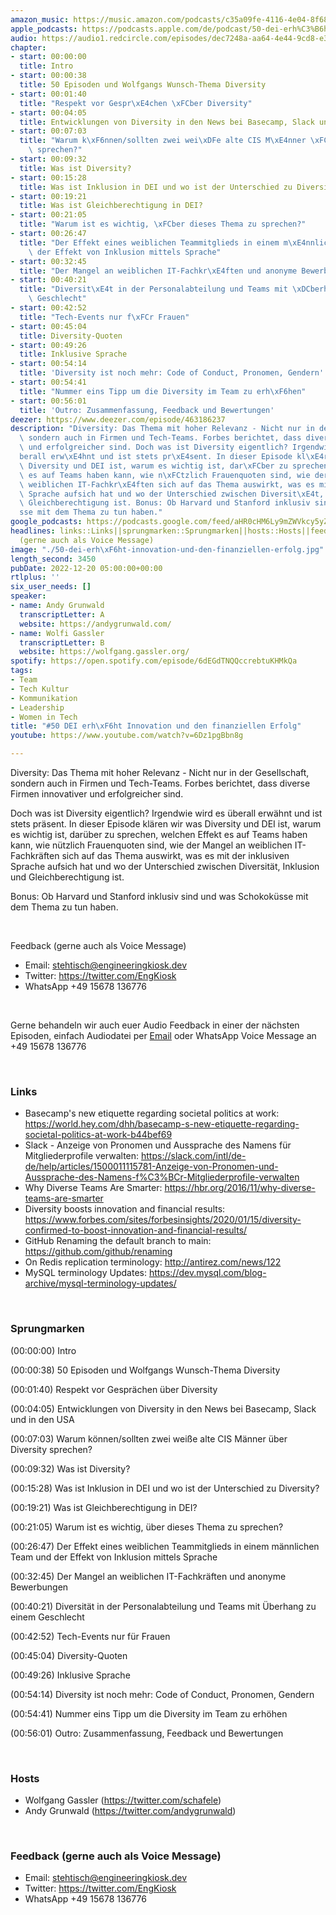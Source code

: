 ```yaml
---
amazon_music: https://music.amazon.com/podcasts/c35a09fe-4116-4e04-8f68-77d61b112e46/episodes/c9901f96-855e-4694-83a1-42454d2e94d7/engineering-kiosk-50-dei-erh%C3%B6ht-innovation-und-den-finanziellen-erfolg
apple_podcasts: https://podcasts.apple.com/de/podcast/50-dei-erh%C3%B6ht-innovation-und-den-finanziellen-erfolg/id1603082924?i=1000590704508
audio: https://audio1.redcircle.com/episodes/dec7248a-aa64-4e44-9cd8-e3ff49fd1abc/stream.mp3
chapter:
- start: 00:00:00
  title: Intro
- start: 00:00:38
  title: 50 Episoden und Wolfgangs Wunsch-Thema Diversity
- start: 00:01:40
  title: "Respekt vor Gespr\xE4chen \xFCber Diversity"
- start: 00:04:05
  title: Entwicklungen von Diversity in den News bei Basecamp, Slack und in den USA
- start: 00:07:03
  title: "Warum k\xF6nnen/sollten zwei wei\xDFe alte CIS M\xE4nner \xFCber Diversity\
    \ sprechen?"
- start: 00:09:32
  title: Was ist Diversity?
- start: 00:15:28
  title: Was ist Inklusion in DEI und wo ist der Unterschied zu Diversity?
- start: 00:19:21
  title: Was ist Gleichberechtigung in DEI?
- start: 00:21:05
  title: "Warum ist es wichtig, \xFCber dieses Thema zu sprechen?"
- start: 00:26:47
  title: "Der Effekt eines weiblichen Teammitglieds in einem m\xE4nnlichen Team und\
    \ der Effekt von Inklusion mittels Sprache"
- start: 00:32:45
  title: "Der Mangel an weiblichen IT-Fachkr\xE4ften und anonyme Bewerbungen"
- start: 00:40:21
  title: "Diversit\xE4t in der Personalabteilung und Teams mit \xDCberhang zu einem\
    \ Geschlecht"
- start: 00:42:52
  title: "Tech-Events nur f\xFCr Frauen"
- start: 00:45:04
  title: Diversity-Quoten
- start: 00:49:26
  title: Inklusive Sprache
- start: 00:54:14
  title: 'Diversity ist noch mehr: Code of Conduct, Pronomen, Gendern'
- start: 00:54:41
  title: "Nummer eins Tipp um die Diversity im Team zu erh\xF6hen"
- start: 00:56:01
  title: 'Outro: Zusammenfassung, Feedback und Bewertungen'
deezer: https://www.deezer.com/episode/463186237
description: "Diversity: Das Thema mit hoher Relevanz - Nicht nur in der Gesellschaft,\
  \ sondern auch in Firmen und Tech-Teams. Forbes berichtet, dass diverse Firmen innovativer\
  \ und erfolgreicher sind. Doch was ist Diversity eigentlich? Irgendwie wird es \xFC\
  berall erw\xE4hnt und ist stets pr\xE4sent. In dieser Episode kl\xE4ren wir was\
  \ Diversity und DEI ist, warum es wichtig ist, dar\xFCber zu sprechen, welchen Effekt\
  \ es auf Teams haben kann, wie n\xFCtzlich Frauenquoten sind, wie der Mangel an\
  \ weiblichen IT-Fachkr\xE4ften sich auf das Thema auswirkt, was es mit der inklusiven\
  \ Sprache aufsich hat und wo der Unterschied zwischen Diversit\xE4t, Inklusion und\
  \ Gleichberechtigung ist. Bonus: Ob Harvard und Stanford inklusiv sind und was Schokok\xFC\
  sse mit dem Thema zu tun haben."
google_podcasts: https://podcasts.google.com/feed/aHR0cHM6Ly9mZWVkcy5yZWRjaXJjbGUuY29tLzBlY2ZkZmQ3LWZkYTEtNGMzZC05NTE1LTQ3NjcyN2Y5ZGY1ZQ/episode/NjkyM2Y1NTEtMjgwMC00N2NhLTlhMzctMWRlYjU3NjEyMDEx?sa=X&ved=2ahUKEwjz-rmZz4f8AhWCIGIAHYqeCqQQkfYCegQIARAF
headlines: links::Links||sprungmarken::Sprungmarken||hosts::Hosts||feedback-gerne-auch-als-voice-message::Feedback
  (gerne auch als Voice Message)
image: "./50-dei-erh\xF6ht-innovation-und-den-finanziellen-erfolg.jpg"
length_second: 3450
pubDate: 2022-12-20 05:00:00+00:00
rtlplus: ''
six_user_needs: []
speaker:
- name: Andy Grunwald
  transcriptLetter: A
  website: https://andygrunwald.com/
- name: Wolfi Gassler
  transcriptLetter: B
  website: https://wolfgang.gassler.org/
spotify: https://open.spotify.com/episode/6dEGdTNQQccrebtuKHMkQa
tags:
- Team
- Tech Kultur
- Kommunikation
- Leadership
- Women in Tech
title: "#50 DEI erh\xF6ht Innovation und den finanziellen Erfolg"
youtube: https://www.youtube.com/watch?v=6Dz1pgBbn8g

---
```

<p>Diversity: Das Thema mit hoher Relevanz - Nicht nur in der Gesellschaft, sondern auch in Firmen und Tech-Teams. Forbes berichtet, dass diverse Firmen innovativer und erfolgreicher sind.</p><p>Doch was ist Diversity eigentlich? Irgendwie wird es überall erwähnt und ist stets präsent. In dieser Episode klären wir was Diversity und DEI ist, warum es wichtig ist, darüber zu sprechen, welchen Effekt es auf Teams haben kann, wie nützlich Frauenquoten sind, wie der Mangel an weiblichen IT-Fachkräften sich auf das Thema auswirkt, was es mit der inklusiven Sprache aufsich hat und wo der Unterschied zwischen Diversität, Inklusion und Gleichberechtigung ist.</p><p>Bonus: Ob Harvard und Stanford inklusiv sind und was Schokoküsse mit dem Thema zu tun haben.</p><p><br></p><p>Feedback (gerne auch als Voice Message)</p><ul><li>Email: <a href="mailto:stehtisch@engineeringkiosk.dev" rel="nofollow">stehtisch@engineeringkiosk.dev</a></li><li>Twitter: <a href="https://twitter.com/EngKiosk" rel="nofollow">https://twitter.com/EngKiosk</a></li><li>WhatsApp +49 15678 136776</li></ul><p><br></p><p>Gerne behandeln wir auch euer Audio Feedback in einer der nächsten Episoden, einfach Audiodatei per <a href="https://engineeringkiosk.dev/kontakt/">Email</a> oder WhatsApp Voice Message an +49 15678 136776</p><p><br></p><h3 id="links">Links</h3><ul><li>Basecamp&#39;s new etiquette regarding societal politics at work: <a href="https://world.hey.com/dhh/basecamp-s-new-etiquette-regarding-societal-politics-at-work-b44bef69" rel="nofollow">https://world.hey.com/dhh/basecamp-s-new-etiquette-regarding-societal-politics-at-work-b44bef69</a></li><li>Slack - Anzeige von Pronomen und Aussprache des Namens für Mitgliederprofile verwalten: <a href="https://slack.com/intl/de-de/help/articles/1500011115781-Anzeige-von-Pronomen-und-Aussprache-des-Namens-f%C3%BCr-Mitgliederprofile-verwalten" rel="nofollow">https://slack.com/intl/de-de/help/articles/1500011115781-Anzeige-von-Pronomen-und-Aussprache-des-Namens-f%C3%BCr-Mitgliederprofile-verwalten</a></li><li>Why Diverse Teams Are Smarter: <a href="https://hbr.org/2016/11/why-diverse-teams-are-smarter" rel="nofollow">https://hbr.org/2016/11/why-diverse-teams-are-smarter</a></li><li>Diversity boosts innovation and financial results: <a href="https://www.forbes.com/sites/forbesinsights/2020/01/15/diversity-confirmed-to-boost-innovation-and-financial-results/" rel="nofollow">https://www.forbes.com/sites/forbesinsights/2020/01/15/diversity-confirmed-to-boost-innovation-and-financial-results/</a> </li><li>GitHub Renaming the default branch to main: <a href="https://github.com/github/renaming" rel="nofollow">https://github.com/github/renaming</a></li><li>On Redis replication terminology: <a href="http://antirez.com/news/122" rel="nofollow">http://antirez.com/news/122</a></li><li>MySQL terminology Updates: <a href="https://dev.mysql.com/blog-archive/mysql-terminology-updates/" rel="nofollow">https://dev.mysql.com/blog-archive/mysql-terminology-updates/</a> </li></ul><p><br></p><h3 id="sprungmarken">Sprungmarken</h3><p>(00:00:00) Intro</p><p>(00:00:38) 50 Episoden und Wolfgangs Wunsch-Thema Diversity</p><p>(00:01:40) Respekt vor Gesprächen über Diversity</p><p>(00:04:05) Entwicklungen von Diversity in den News bei Basecamp, Slack und in den USA</p><p>(00:07:03) Warum können/sollten zwei weiße alte CIS Männer über Diversity sprechen?</p><p>(00:09:32) Was ist Diversity?</p><p>(00:15:28) Was ist Inklusion in DEI und wo ist der Unterschied zu Diversity?</p><p>(00:19:21) Was ist Gleichberechtigung in DEI?</p><p>(00:21:05) Warum ist es wichtig, über dieses Thema zu sprechen?</p><p>(00:26:47) Der Effekt eines weiblichen Teammitglieds in einem männlichen Team und der Effekt von Inklusion mittels Sprache</p><p>(00:32:45) Der Mangel an weiblichen IT-Fachkräften und anonyme Bewerbungen</p><p>(00:40:21) Diversität in der Personalabteilung und Teams mit Überhang zu einem Geschlecht</p><p>(00:42:52) Tech-Events nur für Frauen</p><p>(00:45:04) Diversity-Quoten</p><p>(00:49:26) Inklusive Sprache</p><p>(00:54:14) Diversity ist noch mehr: Code of Conduct, Pronomen, Gendern</p><p>(00:54:41) Nummer eins Tipp um die Diversity im Team zu erhöhen</p><p>(00:56:01) Outro: Zusammenfassung, Feedback und Bewertungen</p><p><br></p><h3 id="hosts">Hosts</h3><ul><li>Wolfgang Gassler (<a href="https://twitter.com/schafele" rel="nofollow">https://twitter.com/schafele</a>)</li><li>Andy Grunwald (<a href="https://twitter.com/andygrunwald" rel="nofollow">https://twitter.com/andygrunwald</a>)</li></ul><p><br></p><h3 id="feedback-gerne-auch-als-voice-message">Feedback (gerne auch als Voice Message)</h3><ul><li>Email: <a href="mailto:stehtisch@engineeringkiosk.dev" rel="nofollow">stehtisch@engineeringkiosk.dev</a></li><li>Twitter: <a href="https://twitter.com/EngKiosk" rel="nofollow">https://twitter.com/EngKiosk</a></li><li>WhatsApp +49 15678 136776</li></ul>